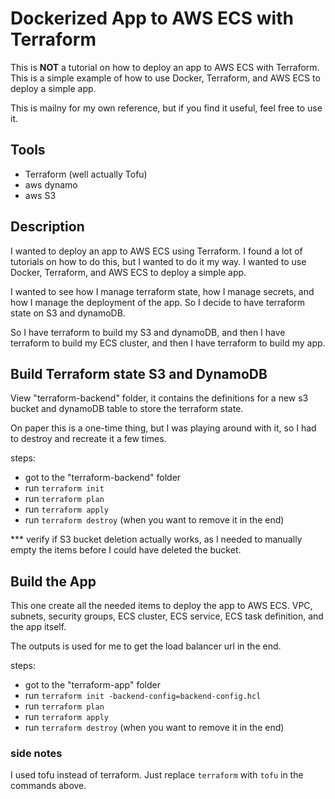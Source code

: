 # Dockerized App to AWS ECS with Terraform

This is **NOT** a tutorial on how to deploy an app to AWS ECS with Terraform. This is a simple example of how to use Docker, Terraform, and AWS ECS to deploy a simple app.

This is mailny for my own reference, but if you find it useful, feel free to use it.

## Tools

- Terraform (well actually Tofu)
- aws dynamo
- aws S3

## Description

I wanted to deploy an app to AWS ECS using Terraform. I found a lot of tutorials on how to do this, but I wanted to do it my way. I wanted to use Docker, Terraform, and AWS ECS to deploy a simple app.

I wanted to see how I manage terraform state, how I manage secrets, and how I manage the deployment of the app. So I decide to have terraform state on S3 and dynamoDB.

So I have terraform to build my S3 and dynamoDB, and then I have terraform to build my ECS cluster, and then I have terraform to build my app.

## Build Terraform state S3 and DynamoDB

View "terraform-backend" folder, it contains the definitions for a new s3 bucket and dynamoDB table to store the terraform state.

On paper this is a one-time thing, but I was playing around with it, so I had to destroy and recreate it a few times.

steps:

- got to the "terraform-backend" folder
- run `terraform init`
- run `terraform plan`
- run `terraform apply`
- run `terraform destroy` (when you want to remove it in the end)

*** verify if S3 bucket deletion actually works, as I needed to manually empty the items before I could have deleted the bucket.

## Build the App

This one create all the needed items to deploy the app to AWS ECS.
VPC, subnets, security groups, ECS cluster, ECS service, ECS task definition, and the app itself.

The outputs is used for me to get the load balancer url in the end.

steps:

- got to the "terraform-app" folder
- run `terraform init -backend-config=backend-config.hcl`
- run `terraform plan`
- run `terraform apply`
- run `terraform destroy` (when you want to remove it in the end)

### side notes

I used tofu instead of terraform. Just replace `terraform` with `tofu` in the commands above.
